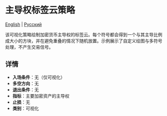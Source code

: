# 主导权标签云策略
[English](README.md) | [Русский](README_ru.md)

该可视化策略绘制加密货币主导权的标签云。每个符号都会得到一个与其主导比例成大小的方块，并在避免重叠的情况下随机放置。示例展示了自定义绘图与多符号处理，不产生交易信号。

## 详情

- **入场条件**：无（仅可视化）
- **多空方向**：无
- **退出条件**：无
- **指标**：主要加密资产的主导权
- **止损**：无
- **类别**：可视化
